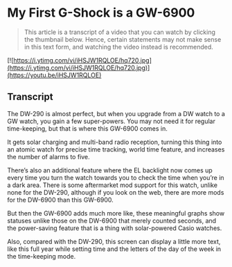# My First G-Shock is a GW-6900

> This article is a transcript of a video that you can watch by clicking the thumbnail below. Hence, certain statements may not make sense in this text form, and watching the video instead is recommended.

[![https://i.ytimg.com/vi/iHSJW1RQLOE/hq720.jpg](https://i.ytimg.com/vi/iHSJW1RQLOE/hq720.jpg)](https://youtu.be/iHSJW1RQLOE)

## Transcript

The DW-290 is almost perfect, but when you upgrade from a DW watch to a GW watch, you gain a few super-powers. You may not need it for regular time-keeping, but that is where this GW-6900 comes in.

It gets solar charging and multi-band radio reception, turning this thing into an atomic watch for precise time tracking, world time feature, and increases the number of alarms to five.

There’s also an additional feature where the EL backlight now comes up every time you turn the watch towards you to check the time when you’re in a dark area. There is some aftermarket mod support for this watch, unlike none for the DW-290, although if you look on the web, there are more mods for the DW-6900 than this GW-6900.

But then the GW-6900 adds much more like, these meaningful graphs show statuses unlike those on the DW-6900 that merely counted seconds, and the power-saving feature that is a thing with solar-powered Casio watches.

Also, compared with the DW-290, this screen can display a little more text, like this full year while setting time and the letters of the day of the week in the time-keeping mode.
